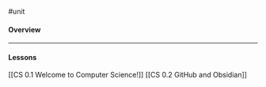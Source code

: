 #unit

#### Overview

---
#### Lessons
[[CS 0.1 Welcome to Computer Science!]]
[[CS 0.2 GitHub and Obsidian]]
